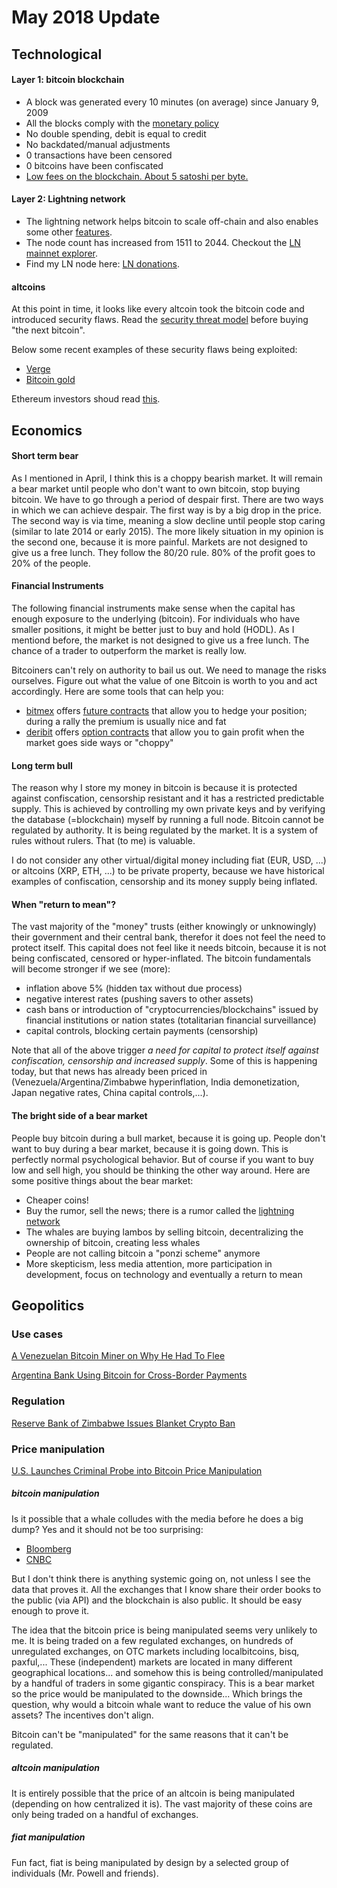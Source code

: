 # May 2018 Update

## Technological

#### Layer 1: bitcoin blockchain

* A block was generated every 10 minutes (on average) since January 9, 2009
* All the blocks comply with the [monetary policy](https://en.bitcoin.it/w/images/en/4/42/Controlled_supply-supply_over_block_height.png)
* No double spending, debit is equal to credit
* No backdated/manual adjustments
* 0 transactions have been censored
* 0 bitcoins have been confiscated
* [Low fees on the blockchain. About 5 satoshi per byte.](https://jochen-hoenicke.de/queue/#0,30d)


#### Layer 2: Lightning network

* The lightning network helps bitcoin to scale off-chain and also enables some other [features](https://bitcoinmagazine.com/articles/future-bitcoin-what-lightning-could-look/).
* The node count has increased from 1511 to 2044. Checkout the [LN mainnet explorer](https://lnmainnet.gaben.win/).
* Find my LN node here: [LN donations](http://navybluesilver.net/donate).

#### altcoins

At this point in time, it looks like every altcoin took the bitcoin code and introduced security flaws.
Read the [security threat model](https://github.com/JWWeatherman/bitcoin_security_threat_model) before buying "the next bitcoin".

Below some recent examples of these security flaws being exploited:

* [Verge](https://www.ccn.com/privacy-coin-verge-succumbs-to-51-attack-again/)
* [Bitcoin gold](https://www.ccn.com/bitcoin-gold-hit-by-double-spend-attack-exchanges-lose-millions/)

Ethereum investors shoud read [this](https://medium.com/@StopAndDecrypt/the-ethereum-blockchain-size-has-exceeded-1tb-and-yes-its-an-issue-2b650b5f4f62).

## Economics

#### Short term bear

As I mentioned in April, I think this is a choppy bearish market. It will remain a bear market until people who don't want to own bitcoin, stop buying bitcoin. We have to go through a period of despair first. There are two ways in which we can achieve despair. The first way is by a big drop in the price. The second way is via time, meaning a slow decline until people stop caring (similar to late 2014 or early 2015). The more likely situation in my opinion is the second one, because it is more painful. Markets are not designed to give us a free lunch. They follow the 80/20 rule. 80% of the profit goes to 20% of the people.

#### Financial Instruments

The following financial instruments make sense when the capital has enough exposure to the underlying (bitcoin). For individuals who have smaller positions, it might be better just to buy and hold (HODL). As I mentiond before, the market is not designed to give us a free lunch. The chance of a trader to outperform the market is really low.

Bitcoiners can't rely on authority to bail us out. We need to manage the risks ourselves. Figure out what the value of one Bitcoin is worth to you and act accordingly. Here are some tools that can help you:

* [bitmex](https://bitmex.com) offers [future contracts](https://en.wikipedia.org/wiki/Futures_contract) that allow you to hedge your position; during a rally the premium is usually nice and fat
* [deribit](https://deribit.com) offers [option contracts](https://en.wikipedia.org/wiki/Option_contract) that allow you to gain profit when the market goes side ways or "choppy"

#### Long term bull

The reason why I store my money in bitcoin is because it is protected against confiscation, censorship resistant and it has a restricted predictable supply. This is achieved by controlling my own private keys and by verifying the database (=blockchain) myself by running a full node. Bitcoin cannot be regulated by authority. It is being regulated by the market. It is a system of rules without rulers. That (to me) is valuable.

I do not consider any other virtual/digital money including fiat (EUR, USD, ...) or altcoins (XRP, ETH, ...) to be private property, because we have historical examples of confiscation, censorship and its money supply being inflated.

#### When "return to mean"?

The vast majority of the "money" trusts (either knowingly or unknowingly) their government and their central bank, therefor it does not feel the need to protect itself. This capital does not feel like it needs bitcoin, because it is not being confiscated, censored or hyper-inflated. The bitcoin fundamentals will become stronger if we see (more):

* inflation above 5% (hidden tax without due process)
* negative interest rates (pushing savers to other assets)
* cash bans or introduction of "cryptocurrencies/blockchains" issued by financial institutions or nation states (totalitarian financial surveillance)
* capital controls, blocking certain payments (censorship)

Note that all of the above trigger *a need for capital to protect itself against confiscation, censorship and increased supply*. Some of this is happening today, but that news has already been priced in (Venezuela/Argentina/Zimbabwe hyperinflation, India demonetization, Japan negative rates, China capital controls,...).

#### The bright side of a bear market

People buy bitcoin during a bull market, because it is going up. People don't want to buy during a bear market, because it is going down. This is perfectly normal psychological behavior. But of course if you want to buy low and sell high, you should be thinking the other way around. Here are some positive things about the bear market:

* Cheaper coins!
* Buy the rumor, sell the news; there is a rumor called the [lightning network](https://bitcoinmagazine.com/articles/future-bitcoin-what-lightning-could-look/)
* The whales are buying lambos by selling bitcoin, decentralizing the ownership of bitcoin, creating less whales
* People are not calling bitcoin a "ponzi scheme" anymore
* More skepticism, less media attention, more participation in development, focus on technology and eventually a return to mean


## Geopolitics

### Use cases

[A Venezuelan Bitcoin Miner on Why He Had To Flee](https://www.bloomberg.com/news/articles/2018-05-22/a-venezuelan-bitcoin-miner-on-why-he-had-to-flee?srnd=cryptocurriences)

[Argentina Bank Using Bitcoin for Cross-Border Payments](https://www.coindesk.com/bank-argentina-just-added-bitcoin-cross-border-payments/)

### Regulation

[Reserve Bank of Zimbabwe Issues Blanket Crypto Ban](https://btcmanager.com/reserve-bank-of-zimbabwe-bans-the-countrys-only-monetary-hope-bitcoin/)

### Price manipulation

[U.S. Launches Criminal Probe into Bitcoin Price Manipulation](https://www.bloomberg.com/news/articles/2018-05-24/bitcoin-manipulation-is-said-to-be-focus-of-u-s-criminal-probe)

##### bitcoin manipulation
Is it possible that a whale colludes with the media before he does a big dump? Yes and it should not be too surprising:

* [Bloomberg](https://twitter.com/lowstrife/status/999567072790171650)
* [CNBC](https://twitter.com/Excellion/status/998654498418581506)

But I don't think there is anything systemic going on, not unless I see the data that proves it. All the exchanges that I know share their order books to the public (via API) and the blockchain is also public. It should be easy enough to prove it.

The idea that the bitcoin price is being manipulated seems very unlikely to me. It is being traded on a few regulated exchanges, on hundreds of unregulated exchanges, on OTC markets including localbitcoins, bisq, paxful,... These (independent) markets are located in many different geographical locations... and somehow this is being controlled/manipulated by a handful of traders in some gigantic conspiracy. This is a bear market so the price would be manipulated to the downside... Which brings the question, why would a bitcoin whale want to reduce the value of his own assets? The incentives don't align.

Bitcoin can't be "manipulated" for the same reasons that it can't be regulated.

##### altcoin manipulation
It is entirely possible that the price of an altcoin is being manipulated (depending on how centralized it is). The vast majority of these coins are only being traded on a handful of exchanges.

##### fiat manipulation
Fun fact, fiat is being manipulated by design by a selected group of individuals (Mr. Powell and friends).
